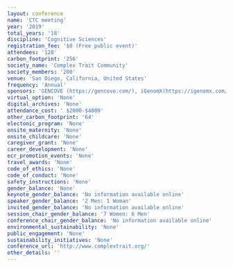 ```yaml
---
layout: conference 
name: 'CTC meeting'
year: '2019'
total_years: '18'
discipline: 'Cognitive Sciences'
registration_fee: '$0 (Free public event)'
attendees: '128'
carbon_footprint: '256'
society_name: 'Complex Trait Community'
society_members: '200'
venue: 'San Diego, California, United States'
frequency: 'Annual'
sponsors: 'GENCOVE (https://gencove.com/), iGenomX(https://igenomx.com/), and 10xGenomics(https://secureservercdn.net/198.71.233.138/uh7.aba.myftpupload.com/wp-content/uploads/2019/01/10Genomix.png).'
virtual_option: 'None'
digital_archives: 'None'
attendance_cost: ' $2000-$4000'
other_carbon_footprint: '64'
electonic_program: 'None'
onsite_maternity: 'None'
onsite_childcare: 'None'
caregiver_grant: 'None'
career_development: 'None'
ecr_promotion_events: 'None'
travel_awards: 'None'
code_of_ethics: 'None'
code_of_conduct: 'None'
safety_instructions: 'None'
gender_balance: 'None'
keynote_gender_balance: 'No information available online'
speaker_gender_balance: '2 Men: 1 Woman'
invited_gender_balance: 'No information available online'
session_chair_gender_balance: '7 Women: 6 Men'
conference_chair_gender_balance: 'No information available online'
environmental_sustainability: 'None'
public_engagement: 'None'
sustainability_initiatives: 'None'
conference_url: 'http://www.complextrait.org/'
other_details: ''
---
```


